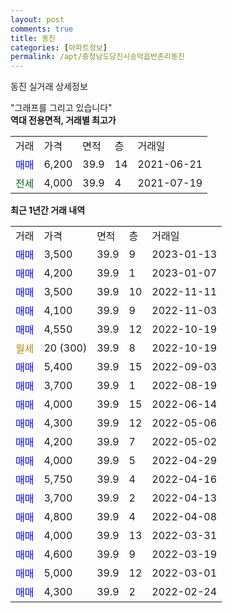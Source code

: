 ```yaml
---
layout: post
comments: true
title: 동진
categories: [아파트정보]
permalink: /apt/충청남도당진시송악읍반촌리동진
---
```


동진 실거래 상세정보

<script type="text/javascript">
  google.charts.load('current', {'packages':['line', 'corechart']});
  google.charts.setOnLoadCallback(drawChart);

  function drawChart() {
    var data = new google.visualization.DataTable();
    data.addColumn('date', '거래일');
    data.addColumn('number', "매매");
    data.addColumn('number', "전세");
    data.addColumn('number', "전매");

    data.addRows([[new Date(Date.parse("2023-01-13")), 3500, null, null], [new Date(Date.parse("2023-01-07")), 4200, null, null], [new Date(Date.parse("2022-11-11")), 3500, null, null], [new Date(Date.parse("2022-11-03")), 4100, null, null], [new Date(Date.parse("2022-10-19")), 4550, null, null], [new Date(Date.parse("2022-10-19")), null, null, null], [new Date(Date.parse("2022-09-03")), 5400, null, null], [new Date(Date.parse("2022-08-19")), 3700, null, null], [new Date(Date.parse("2022-06-14")), 4000, null, null], [new Date(Date.parse("2022-05-06")), 4300, null, null], [new Date(Date.parse("2022-05-02")), 4200, null, null], [new Date(Date.parse("2022-04-29")), 4000, null, null], [new Date(Date.parse("2022-04-16")), 5750, null, null], [new Date(Date.parse("2022-04-13")), 3700, null, null], [new Date(Date.parse("2022-04-08")), 4800, null, null], [new Date(Date.parse("2022-03-31")), 4000, null, null], [new Date(Date.parse("2022-03-19")), 4600, null, null], [new Date(Date.parse("2022-03-01")), 5000, null, null], [new Date(Date.parse("2022-02-24")), 4300, null, null]]);

    var options = {
      hAxis: {
        format: 'yyyy/MM/dd'
      },    
      lineWidth: 0,
      pointsVisible: true,    
      title: '최근 1년간 유형별 실거래가 분포',
      legend: { position: 'bottom' }
    };

    var formatter = new google.visualization.NumberFormat({pattern:'###,###'} );
    formatter.format(data, 1);
    formatter.format(data, 2);
    
    setTimeout(function() {
        var chart = new google.visualization.LineChart(document.getElementById('columnchart_material'));
        chart.draw(data, (options));
        document.getElementById('loading').style.display = 'none';
    }, 200);
  }
</script>


<div id="loading" style="z-index:20; display: block; margin-left: 0px">"그래프를 그리고 있습니다"</div>
<div id="columnchart_material" style="width: 95%; margin-left: 0px; display: block"></div>
<!-- contents start -->
<b>역대 전용면적, 거래별 최고가</b>
<table class="sortable">
    <tr>
      <td>거래</td>
      <td>가격</td>
      <td>면적</td>
      <td>층</td>
      <td>거래일</td>
    </tr>
        <tr>
          <td><a style="color: blue">매매</a></td>
          <td>6,200</td>
          <td>39.9</td>
          <td>14</td>
          <td>2021-06-21</td>
        </tr>        
        <tr>
              <td><a style="color: darkgreen">전세</a></td>
              <td>4,000</td>
              <td>39.9</td>
              <td>4</td>
              <td>2021-07-19</td>
            </tr>        
    
</table>

<b>최근 1년간 거래 내역</b>

<table class="sortable">
    <tr>
      <td>거래</td>
      <td>가격</td>
      <td>면적</td>
      <td>층</td>
      <td>거래일</td>
    </tr>
    <tr>
      <td><a style="color: blue">매매</a></td>
      <td>3,500</td>
      <td>39.9</td>
      <td>9</td>
      <td>2023-01-13</td>
    </tr>          <tr>
      <td><a style="color: blue">매매</a></td>
      <td>4,200</td>
      <td>39.9</td>
      <td>1</td>
      <td>2023-01-07</td>
    </tr>          <tr>
      <td><a style="color: blue">매매</a></td>
      <td>3,500</td>
      <td>39.9</td>
      <td>10</td>
      <td>2022-11-11</td>
    </tr>          <tr>
      <td><a style="color: blue">매매</a></td>
      <td>4,100</td>
      <td>39.9</td>
      <td>9</td>
      <td>2022-11-03</td>
    </tr>          <tr>
      <td><a style="color: blue">매매</a></td>
      <td>4,550</td>
      <td>39.9</td>
      <td>12</td>
      <td>2022-10-19</td>
    </tr>          <tr>
      <td><a style="color: darkgoldenrod">월세</a></td>
      <td>20 (300)</td>
      <td>39.9</td>
      <td>8</td>
      <td>2022-10-19</td>
    </tr>          <tr>
      <td><a style="color: blue">매매</a></td>
      <td>5,400</td>
      <td>39.9</td>
      <td>15</td>
      <td>2022-09-03</td>
    </tr>          <tr>
      <td><a style="color: blue">매매</a></td>
      <td>3,700</td>
      <td>39.9</td>
      <td>1</td>
      <td>2022-08-19</td>
    </tr>          <tr>
      <td><a style="color: blue">매매</a></td>
      <td>4,000</td>
      <td>39.9</td>
      <td>15</td>
      <td>2022-06-14</td>
    </tr>          <tr>
      <td><a style="color: blue">매매</a></td>
      <td>4,300</td>
      <td>39.9</td>
      <td>12</td>
      <td>2022-05-06</td>
    </tr>          <tr>
      <td><a style="color: blue">매매</a></td>
      <td>4,200</td>
      <td>39.9</td>
      <td>7</td>
      <td>2022-05-02</td>
    </tr>          <tr>
      <td><a style="color: blue">매매</a></td>
      <td>4,000</td>
      <td>39.9</td>
      <td>5</td>
      <td>2022-04-29</td>
    </tr>          <tr>
      <td><a style="color: blue">매매</a></td>
      <td>5,750</td>
      <td>39.9</td>
      <td>4</td>
      <td>2022-04-16</td>
    </tr>          <tr>
      <td><a style="color: blue">매매</a></td>
      <td>3,700</td>
      <td>39.9</td>
      <td>2</td>
      <td>2022-04-13</td>
    </tr>          <tr>
      <td><a style="color: blue">매매</a></td>
      <td>4,800</td>
      <td>39.9</td>
      <td>4</td>
      <td>2022-04-08</td>
    </tr>          <tr>
      <td><a style="color: blue">매매</a></td>
      <td>4,000</td>
      <td>39.9</td>
      <td>13</td>
      <td>2022-03-31</td>
    </tr>          <tr>
      <td><a style="color: blue">매매</a></td>
      <td>4,600</td>
      <td>39.9</td>
      <td>9</td>
      <td>2022-03-19</td>
    </tr>          <tr>
      <td><a style="color: blue">매매</a></td>
      <td>5,000</td>
      <td>39.9</td>
      <td>12</td>
      <td>2022-03-01</td>
    </tr>          <tr>
      <td><a style="color: blue">매매</a></td>
      <td>4,300</td>
      <td>39.9</td>
      <td>2</td>
      <td>2022-02-24</td>
    </tr>      </table>
<!-- contents end -->    

